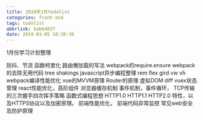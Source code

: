 ```yaml
---
title: 2019年1月todolist
categories: front-end
tags: todolist
abbrlink: 5ab64037
date: 2019-01-05 10:39:38
---
```


1月份学习计划整理

防抖、节流
函数柯里化
路由懒加载的写法 webpack的require.ensure
webpack的去除无用代码 tree shakings
javascript异步编程整理
rem flex gird vw vh
webpack编译性能优化
vue的MVVM原理
Router的原理
虚拟DOM diff
vuex状态管理
react性能优化，高阶组件
浏览器缓存机制
事件机制，事件循环，
TCP传输的三次握手四次挥手策略
函数式编程思想
HTTP1.0 HTTP1.1 HTTP2.0 特性，以及HTTPS协议以及加密原理。
前端性能优化，
前端代码异常监控
常见web安全及防护原理
